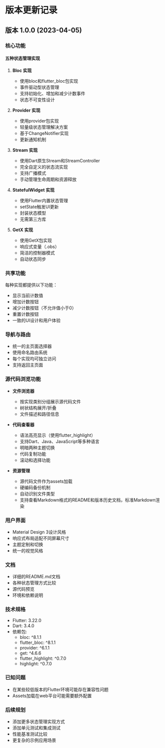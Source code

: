 # 版本更新记录

## 版本 1.0.0 (2023-04-05)

### 核心功能

#### 五种状态管理实现

1. **Bloc 实现**
   - 使用bloc和flutter_bloc包实现
   - 事件驱动型状态管理
   - 支持初始化、增加和减少计数事件
   - 状态不可变性设计

2. **Provider 实现**
   - 使用provider包实现
   - 轻量级状态管理解决方案
   - 基于ChangeNotifier实现
   - 更新通知机制

3. **Stream 实现**
   - 使用Dart原生Stream和StreamController
   - 完全自定义的状态流实现
   - 支持广播模式
   - 手动管理生命周期和资源释放

4. **StatefulWidget 实现**
   - 使用Flutter内置状态管理
   - setState触发UI更新
   - 封装状态模型
   - 无需第三方库

5. **GetX 实现**
   - 使用GetX包实现
   - 响应式变量（.obs）
   - 简洁的控制器模式
   - 自动状态同步

### 共享功能

每种实现都提供以下功能：
- 显示当前计数值
- 增加计数按钮
- 减少计数按钮（不允许值小于0）
- 重置计数按钮
- 一致的UI设计和用户体验

### 导航与路由

- 统一的主页面选择器
- 使用命名路由系统
- 每个实现均可独立访问
- 支持返回主页面

### 源代码浏览功能

- **文件浏览器**
  - 按实现类别分组展示源代码文件
  - 树状结构展开/折叠
  - 文件描述和路径信息

- **代码查看器**
  - 语法高亮显示（使用flutter_highlight）
  - 支持Dart、Java、JavaScript等多种语言
  - 明暗两种主题切换
  - 代码复制功能
  - 滚动和选择功能

- **资源管理**
  - 源代码文件作为assets加载
  - 硬编码备份机制
  - 自动识别文件类型
  - 支持查看Markdown格式的README和版本历史文档，标准Markdown渲染

### 用户界面

- Material Design 3设计风格
- 响应式布局适配不同屏幕尺寸
- 主题定制和切换
- 统一的视觉风格

### 文档

- 详细的README.md文档
- 各种状态管理方式比较
- 源代码预览
- 环境和依赖说明

### 技术规格

- Flutter: 3.22.0
- Dart: 3.4.0
- 依赖包:
  - bloc: ^8.1.1
  - flutter_bloc: ^8.1.1
  - provider: ^6.1.1
  - get: ^4.6.6
  - flutter_highlight: ^0.7.0
  - highlight: ^0.7.0

### 已知问题

- 在某些较低版本的Flutter环境可能存在兼容性问题
- Assets加载在web平台可能需要额外配置

### 后续规划

- 添加更多状态管理实现方式
- 添加单元测试和集成测试
- 性能基准测试比较
- 更复杂的示例应用场景 